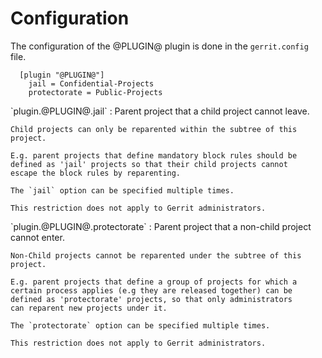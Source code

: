 Configuration
=============

The configuration of the @PLUGIN@ plugin is done in the `gerrit.config`
file.

```
  [plugin "@PLUGIN@"]
    jail = Confidential-Projects
    protectorate = Public-Projects
```

<a id="jail">
`plugin.@PLUGIN@.jail`
:	Parent project that a child project cannot leave.

	Child projects can only be reparented within the subtree of this
	project.

	E.g. parent projects that define mandatory block rules should be
	defined as 'jail' projects so that their child projects cannot
	escape the block rules by reparenting.

	The `jail` option can be specified multiple times.

	This restriction does not apply to Gerrit administrators.

<a id="protectorate">
`plugin.@PLUGIN@.protectorate`
:	Parent project that a non-child project cannot enter.

	Non-Child projects cannot be reparented under the subtree of this
	project.

	E.g. parent projects that define a group of projects for which a
	certain process applies (e.g they are released together) can be
	defined as 'protectorate' projects, so that only administrators
	can reparent new projects under it.

	The `protectorate` option can be specified multiple times.

	This restriction does not apply to Gerrit administrators.
